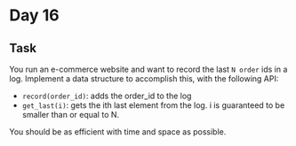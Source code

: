 # Day 16
## Task
You run an e-commerce website and want to record the last ```N order``` ids in a log. Implement a data structure to accomplish this, with the following API:

* ```record(order_id)```: adds the order_id to the log
* ```get_last(i)```: gets the ith last element from the log. i is guaranteed to be smaller than or equal to N.

You should be as efficient with time and space as possible.